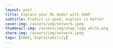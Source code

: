 ```yaml
---
layout: post
title: Explain your ML model with SHAP
subtitle: Predict is good, explain is better
cover-img: /assets/img/network.jpeg
thumbnail-img: /assets/img/shap_logo_white.png
share-img: /assets/img/network.jpeg
tags: [SHAP, Explainability]
---
```

